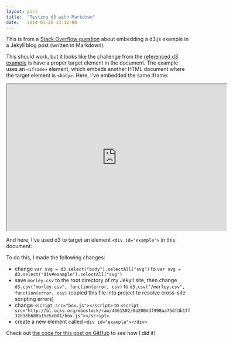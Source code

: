 ```yaml
---
layout: post
title:  "Testing d3 with Markdown"
date:   2014-03-26 13:12:00
---
```


This is from a [Stack Overflow question](http://stackoverflow.com/questions/22651346/how-to-embed-a-d3-js-example-to-the-jekyll-blog-post) about embedding a d3.js example in a Jekyll blog post (written in Markdown).

This should work, but it looks like the challenge from the [referenced d3 example](http://bl.ocks.org/mbostock/4061502) is have a proper target element in the document. The example uses an `<iframe>` element, which embeds another HTML document where the target element is `<body>`. Here, I've embedded the same iframe:

<iframe src="http://bl.ocks.org/mbostock/raw/4061502/0a200ddf998aa75dfdb1ff32e16b680a15e5cb01/" width="600" height="400" marginwidth="0" marginheight="0" scrolling="no"></iframe>

And here, I've used d3 to target an element `<div id="example">` in this document:

<style>

div.example {
  font-family: "Helvetica Neue", Helvetica, Arial, sans-serif;
}

.box {
  font: 10px sans-serif;
}

.box line,
.box rect,
.box circle {
  fill: #fff;
  stroke: #000;
  stroke-width: 1.5px;
}

.box .center {
  stroke-dasharray: 3,3;
}

.box .outlier {
  fill: none;
  stroke: #ccc;
}

</style>
<script src="http://d3js.org/d3.v3.min.js"></script>
<script src="http://bl.ocks.org/mbostock/raw/4061502/0a200ddf998aa75dfdb1ff32e16b680a15e5cb01/box.js"></script>
<script>

var margin = {top: 10, right: 50, bottom: 20, left: 50},
    width = 120 - margin.left - margin.right,
    height = 500 - margin.top - margin.bottom;

var min = Infinity,
    max = -Infinity;

var chart = d3.box()
    .whiskers(iqr(1.5))
    .width(width)
    .height(height);

d3.csv("/morley.csv", function(error, csv) {
  var data = [];

  csv.forEach(function(x) {
    var e = Math.floor(x.Expt - 1),
        r = Math.floor(x.Run - 1),
        s = Math.floor(x.Speed),
        d = data[e];
    if (!d) d = data[e] = [s];
    else d.push(s);
    if (s > max) max = s;
    if (s < min) min = s;
  });

  chart.domain([min, max]);

  var svg = d3.select("div#example").selectAll("svg")
      .data(data)
    .enter().append("svg")
      .attr("class", "box")
      .attr("width", width + margin.left + margin.right)
      .attr("height", height + margin.bottom + margin.top)
    .append("g")
      .attr("transform", "translate(" + margin.left + "," + margin.top + ")")
      .call(chart);

  setInterval(function() {
    svg.datum(randomize).call(chart.duration(1000));
  }, 2000);
});

function randomize(d) {
  if (!d.randomizer) d.randomizer = randomizer(d);
  return d.map(d.randomizer);
}

function randomizer(d) {
  var k = d3.max(d) * .02;
  return function(d) {
    return Math.max(min, Math.min(max, d + k * (Math.random() - .5)));
  };
}

// Returns a function to compute the interquartile range.
function iqr(k) {
  return function(d, i) {
    var q1 = d.quartiles[0],
        q3 = d.quartiles[2],
        iqr = (q3 - q1) * k,
        i = -1,
        j = d.length;
    while (d[++i] < q1 - iqr);
    while (d[--j] > q3 + iqr);
    return [i, j];
  };
}

</script>

<div id="example"></div>

To do this, I made the following changes:

- change `var svg = d3.select("body").selectAll("svg")` to `var svg = d3.select("div#example").selectAll("svg")`
- save `morley.csv` to the root directory of my Jekyll site, then change `d3.csv("morley.csv", function(error, csv)` to `d3.csv("/morley.csv", function(error, csv)` (copied this file into project to resolve cross-site scripting errors)
- change `<script src="box.js"></script>` to `<script src="http://bl.ocks.org/mbostock/raw/4061502/0a200ddf998aa75dfdb1ff32e16b680a15e5cb01/box.js"></script>`
- create a new element called `<div id="example"></div>`

Check out [the code for this post on GitHub](https://raw.githubusercontent.com/nicksuch/nicksuch.github.io/master/_posts/2014-03-26-d3-sample.md) to see how I did it!



